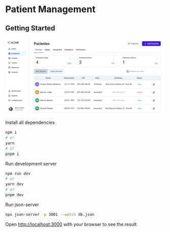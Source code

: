 # Patient Management

## Getting Started

![Alt Homepage](/src/assets/interface.png)

Install all dependencies

```bash
npm i
# or
yarn
# or
pnpm i
```

Run development server

```bash
npm run dev
# or
yarn dev
# or
pnpm dev
```

Run json-server

```bash
npx json-server -p 3001 --watch db.json
```

Open [http://localhost:3000](http://localhost:3000) with your browser to see the result